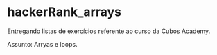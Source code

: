 # hackerRank_arrays

Entregando listas de exercícios referente ao curso da Cubos Academy.

Assunto: Arryas e loops.
